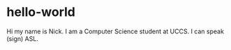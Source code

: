 # hello-world

Hi my name is Nick. I am a Computer Science student at UCCS. I can speak (sign) ASL.
